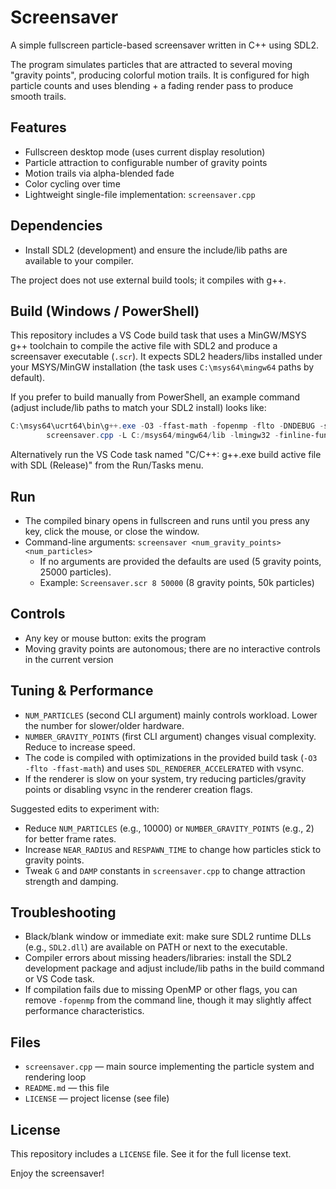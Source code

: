 # Screensaver

A simple fullscreen particle-based screensaver written in C++ using SDL2.

The program simulates particles that are attracted to several moving "gravity points", producing colorful motion trails. It is configured for high particle counts and uses blending + a fading render pass to produce smooth trails.

## Features

- Fullscreen desktop mode (uses current display resolution)
- Particle attraction to configurable number of gravity points
- Motion trails via alpha-blended fade
- Color cycling over time
- Lightweight single-file implementation: `screensaver.cpp`

## Dependencies

- Install SDL2 (development) and ensure the include/lib paths are available to your compiler.

The project does not use external build tools; it compiles with g++.

## Build (Windows / PowerShell)

This repository includes a VS Code build task that uses a MinGW/MSYS g++ toolchain to compile the active file with SDL2 and produce a screensaver executable (`.scr`). It expects SDL2 headers/libs installed under your MSYS/MinGW installation (the task uses `C:\msys64\mingw64` paths by default).

If you prefer to build manually from PowerShell, an example command (adjust include/lib paths to match your SDL2 install) looks like:

```powershell
C:\msys64\ucrt64\bin\g++.exe -O3 -ffast-math -fopenmp -flto -DNDEBUG -s -I C:/msys64/mingw64/include \
		screensaver.cpp -L C:/msys64/mingw64/lib -lmingw32 -finline-functions -lopengl32 -lgdi32 -lSDL2main -lSDL2 -lwinmm -o Screensaver.scr
```

Alternatively run the VS Code task named "C/C++: g++.exe build active file with SDL (Release)" from the Run/Tasks menu.

## Run

- The compiled binary opens in fullscreen and runs until you press any key, click the mouse, or close the window.
- Command-line arguments: `screensaver <num_gravity_points> <num_particles>`
	- If no arguments are provided the defaults are used (5 gravity points, 25000 particles).
	- Example: `Screensaver.scr 8 50000` (8 gravity points, 50k particles)

## Controls

- Any key or mouse button: exits the program
- Moving gravity points are autonomous; there are no interactive controls in the current version

## Tuning & Performance

- `NUM_PARTICLES` (second CLI argument) mainly controls workload. Lower the number for slower/older hardware.
- `NUMBER_GRAVITY_POINTS` (first CLI argument) changes visual complexity. Reduce to increase speed.
- The code is compiled with optimizations in the provided build task (`-O3 -flto -ffast-math`) and uses `SDL_RENDERER_ACCELERATED` with vsync.
- If the renderer is slow on your system, try reducing particles/gravity points or disabling vsync in the renderer creation flags.

Suggested edits to experiment with:
- Reduce `NUM_PARTICLES` (e.g., 10000) or `NUMBER_GRAVITY_POINTS` (e.g., 2) for better frame rates.
- Increase `NEAR_RADIUS` and `RESPAWN_TIME` to change how particles stick to gravity points.
- Tweak `G` and `DAMP` constants in `screensaver.cpp` to change attraction strength and damping.

## Troubleshooting

- Black/blank window or immediate exit: make sure SDL2 runtime DLLs (e.g., `SDL2.dll`) are available on PATH or next to the executable.
- Compiler errors about missing headers/libraries: install the SDL2 development package and adjust include/lib paths in the build command or VS Code task.
- If compilation fails due to missing OpenMP or other flags, you can remove `-fopenmp` from the command line, though it may slightly affect performance characteristics.

## Files

- `screensaver.cpp` — main source implementing the particle system and rendering loop
- `README.md` — this file
- `LICENSE` — project license (see file)

## License

This repository includes a `LICENSE` file. See it for the full license text.

Enjoy the screensaver!

